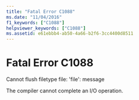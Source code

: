 ```yaml
---
title: "Fatal Error C1088"
ms.date: "11/04/2016"
f1_keywords: ["C1088"]
helpviewer_keywords: ["C1088"]
ms.assetid: e61ebbb4-ab50-4a66-b2f6-3cc4400d8511
---
```

# Fatal Error C1088

Cannot flush filetype file: 'file': message

The compiler cannot complete an I/O operation.
